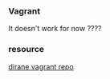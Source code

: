 


### Vagrant 

It doesn't work for now ????





### resource
[dirane vagrant repo](https://github.com/diranetafen/cursus-devops/tree/master/vagrant/gitlab)


